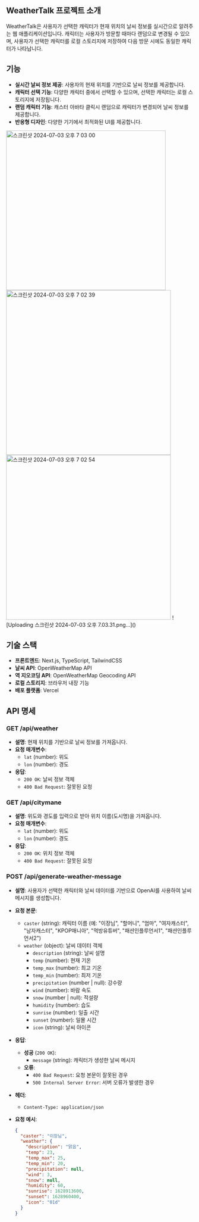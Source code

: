 
## WeatherTalk 프로젝트 소개

WeatherTalk은 사용자가 선택한 캐릭터가 현재 위치의 날씨 정보를 실시간으로 알려주는 웹 애플리케이션입니다. 캐릭터는 사용자가 방문할 때마다 랜덤으로 변경될 수 있으며, 사용자가 선택한 캐릭터를 로컬 스토리지에 저장하여 다음 방문 시에도 동일한 캐릭터가 나타납니다.

## 기능
- **실시간 날씨 정보 제공**: 사용자의 현재 위치를 기반으로 날씨 정보를 제공합니다.
- **캐릭터 선택 기능**: 다양한 캐릭터 중에서 선택할 수 있으며, 선택한 캐릭터는 로컬 스토리지에 저장됩니다.
- **랜덤 캐릭터 기능**: 캐스터 아바타 클릭시 랜덤으로 캐릭터가 변경되어 날씨 정보를 제공합니다.
- **반응형 디자인**: 다양한 기기에서 최적화된 UI를 제공합니다.

<img width="429" alt="스크린샷 2024-07-03 오후 7 03 00" src="https://github.com/Solyi-Park/weatherTalk/assets/121113217/2a813c4e-07bb-4864-b3e5-52df29c62441">
<img width="443" alt="스크린샷 2024-07-03 오후 7 02 39" src="https://github.com/Solyi-Park/weatherTalk/assets/121113217/8c76cbc1-b193-4ac5-bdf7-ae8c9994e050">
<img width="443" alt="스크린샷 2024-07-03 오후 7 02 54" src="https://github.com/Solyi-Park/weatherTalk/assets/121113217/d4b90e51-8af4-4b93-9c5b-63a1f9c8210d">
![Uploading 스크린샷 2024-07-03 오후 7.03.31.png…]()


## 기술 스택

- **프론트엔드**: Next.js, TypeScript, TailwindCSS
- **날씨 API**: OpenWeatherMap API
- **역 지오코딩 API**: OpenWeatherMap Geocoding API
- **로컬 스토리지**: 브라우저 내장 기능
- **배포 플랫폼**: Vercel

## API 명세

### GET /api/weather

- **설명**: 현재 위치를 기반으로 날씨 정보를 가져옵니다.
- **요청 매개변수**:
  - `lat` (number): 위도
  - `lon` (number): 경도
- **응답**:
  - `200 OK`: 날씨 정보 객체
  - `400 Bad Request`: 잘못된 요청

### GET /api/citymane

- **설명**: 위도와 경도를 입력으로 받아 위치 이름(도시명)을 가져옵니다.
- **요청 매개변수**:
  - `lat` (number): 위도
  - `lon` (number): 경도
- **응답**:
  - `200 OK`: 위치 정보 객체
  - `400 Bad Request`: 잘못된 요청

### POST /api/generate-weather-message

- **설명**: 사용자가 선택한 캐릭터와 날씨 데이터를 기반으로 OpenAI를 사용하여 날씨 메시지를 생성합니다.

- **요청 본문**:
  - `caster` (string): 캐릭터 이름 (예: "이장님", "할머니", "엄마", "여자캐스터", "남자캐스터", "KPOP매니아", "먹방유튜버", "패션인플루언서1", "패션인플루언서2")
  - `weather` (object): 날씨 데이터 객체
    - `description` (string): 날씨 설명
    - `temp` (number): 현재 기온
    - `temp_max` (number): 최고 기온
    - `temp_min` (number): 최저 기온
    - `precipitation` (number | null): 강수량
    - `wind` (number): 바람 속도
    - `snow` (number | null): 적설량
    - `humidity` (number): 습도
    - `sunrise` (number): 일출 시간
    - `sunset` (number): 일몰 시간
    - `icon` (string): 날씨 아이콘

- **응답**:
  - **성공** (`200 OK`):
    - `message` (string): 캐릭터가 생성한 날씨 메시지
  - **오류**:
    - `400 Bad Request`: 요청 본문이 잘못된 경우
    - `500 Internal Server Error`: 서버 오류가 발생한 경우

- **헤더**:
  - `Content-Type: application/json`

- **요청 예시**:

  ```json
  {
    "caster": "이장님",
    "weather": {
      "description": "맑음",
      "temp": 23,
      "temp_max": 25,
      "temp_min": 20,
      "precipitation": null,
      "wind": 3,
      "snow": null,
      "humidity": 60,
      "sunrise": 1628913600,
      "sunset": 1628960400,
      "icon": "01d"
    }
  }

